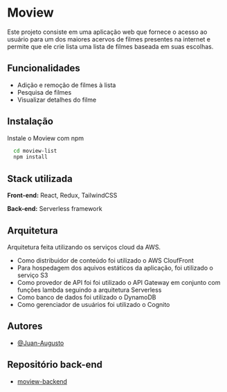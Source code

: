 
# Moview

Este projeto consiste em uma aplicação web que fornece o acesso ao usuário para um dos maiores acervos de filmes presentes na internet e permite que ele crie lista uma lista de filmes baseada em suas escolhas.


## Funcionalidades

- Adição e remoção de filmes à lista
- Pesquisa de filmes
- Visualizar detalhes do filme


## Instalação

Instale o Moview com npm

```bash
  cd moview-list
  npm install
```
    
## Stack utilizada

**Front-end:** React, Redux, TailwindCSS

**Back-end:** Serverless framework


## Arquitetura

Arquitetura feita utilizando os serviços cloud da AWS.

- Como distribuidor de conteúdo foi utilizado o AWS CloufFront
- Para hospedagem dos aquivos estáticos da aplicação, foi utilizado o serviço S3
- Como provedor de API foi foi utilizado o API Gateway em conjunto com funções lambda seguindo a arquitetura Serverless
- Como banco de dados foi utilizado o DynamoDB
- Como gerenciador de usuários foi utilizado o Cognito


## Autores

- [@Juan-Augusto](https://github.com/Juan-Augusto)


## Repositório back-end

- [moview-backend](https://github.com/Juan-Augusto/moview-backend/tree/master)
